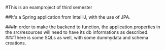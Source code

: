 #This is an examproject of third semester

##It's a Spring application from IntelliJ, with the use of JPA.

###In order to make the backend to function, the application.properties in the src/resources will need to have its db informations as described.
###There is some SQLs as well, with some dummydata and schema creations.
